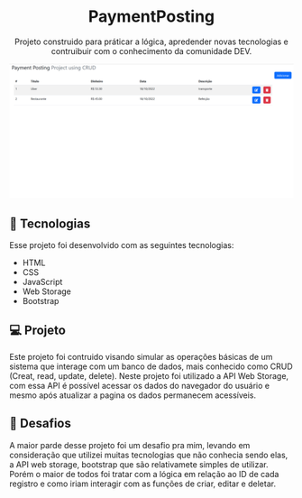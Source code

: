 <h1 align="center"> PaymentPosting</h1>

<p align="center">
Projeto construido para práticar a lógica, apredender novas tecnologias e contruibuir com o conhecimento da comunidade DEV.
</p>



<p align="center">
  <img alt="imagegproject" src="/paymentposting.png">
</p>


## 🚀 Tecnologias

Esse projeto foi desenvolvido com as seguintes tecnologias:

- HTML
- CSS
- JavaScript
- Web Storage
- Bootstrap

## 💻 Projeto

Este projeto foi contruido visando simular as operações básicas de um sistema que interage com um banco de dados, mais conhecido como CRUD (Creat, read, update, delete). Neste projeto foi utilizado a API Web Storage, com essa API é possível acessar os dados do navegador do usuário e mesmo após atualizar a pagina os dados permanecem acessíveis.

## 🎯 Desafios

A maior parde desse projeto foi um desafio pra mim, levando em consideração que utilizei muitas tecnologias que não conhecia sendo elas, a API web storage, bootstrap que são relativamete simples de utilizar. Porém o maior de todos foi tratar com a lógica em relação ao ID de cada registro e como iriam interagir com as funções de criar, editar e deletar.



